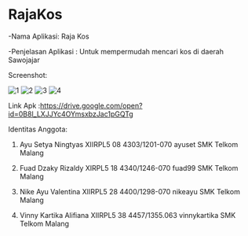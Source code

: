 # RajaKos

-Nama Aplikasi: Raja Kos 


-Penjelasan Aplikasi :
Untuk mempermudah mencari kos di daerah Sawojajar



Screenshot:

![1](https://cloud.githubusercontent.com/assets/22768753/20464363/b0b328d6-af78-11e6-9e47-fa367396da2e.PNG)
![2](https://cloud.githubusercontent.com/assets/22768753/20464368/b9df6154-af78-11e6-924a-ac7cebc13e5e.PNG)
![3](https://cloud.githubusercontent.com/assets/22768753/20464369/b9e281e0-af78-11e6-8545-65813ff8e730.PNG)
![4](https://cloud.githubusercontent.com/assets/22768753/20464370/ba121e64-af78-11e6-81c8-948f9d45284a.PNG)


Link Apk :https://drive.google.com/open?id=0B8l_LXJJYc4OYmsxbzJac1pGQTg


Identitas Anggota:
1. Ayu Setya Ningtyas
   XIIRPL5
   08
   4303/1201-070
   ayuset
   SMK Telkom Malang
   
2. Fuad Dzaky Rizaldy
  XIRPL5
  18
  4340/1246-070
  fuad99
  SMK Telkom Malang
  
3. Nike Ayu Valentina
   XIIRPL5
   28
   4400/1298-070
   nikeayu
   SMK Telkom Malang
   
   
4. Vinny Kartika Alifiana
  XIIRPL5
  38
  4457/1355.063
  vinnykartika
  SMK Telkom Malang


